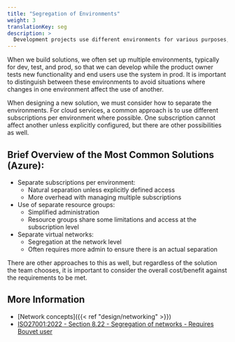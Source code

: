 ```yaml
---
title: "Segregation of Environments"
weight: 3
translationKey: seg
description: >
  Development projects use different environments for various purposes, such as testing deployments in a dedicated dev environment, exposing the test environment to product owners and other key personnel, and the production environment to end users. To avoid incidents in one environment affecting another, we must segregate them at a level that makes sense for the team and the context in which we work.
---
```


When we build solutions, we often set up multiple environments, typically for dev, test, and prod, so that we can develop while the product owner tests new functionality and end users use the system in prod. It is important to distinguish between these environments to avoid situations where changes in one environment affect the use of another.

When designing a new solution, we must consider how to separate the environments. For cloud services, a common approach is to use different subscriptions per environment where possible. One subscription cannot affect another unless explicitly configured, but there are other possibilities as well.

## Brief Overview of the Most Common Solutions (Azure):
* Separate subscriptions per environment:
    * Natural separation unless explicitly defined access
    * More overhead with managing multiple subscriptions
* Use of separate resource groups:
    * Simplified administration
    * Resource groups share some limitations and access at the subscription level
* Separate virtual networks:
    * Segregation at the network level
    * Often requires more admin to ensure there is an actual separation

There are other approaches to this as well, but regardless of the solution the team chooses, it is important to consider the overall cost/benefit against the requirements to be met.

## More Information
* [Network concepts]({{< ref "design/networking" >}})
* [ISO27001:2022 - Section 8.22 - Segregation of networks - Requires Bouvet user](https://wiki.bouvet.no/display/BLS/Nettverkssikkerhet)

